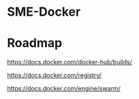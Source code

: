 # SME-Docker

# Roadmap
https://docs.docker.com/docker-hub/builds/

https://docs.docker.com/registry/

https://docs.docker.com/engine/swarm/
